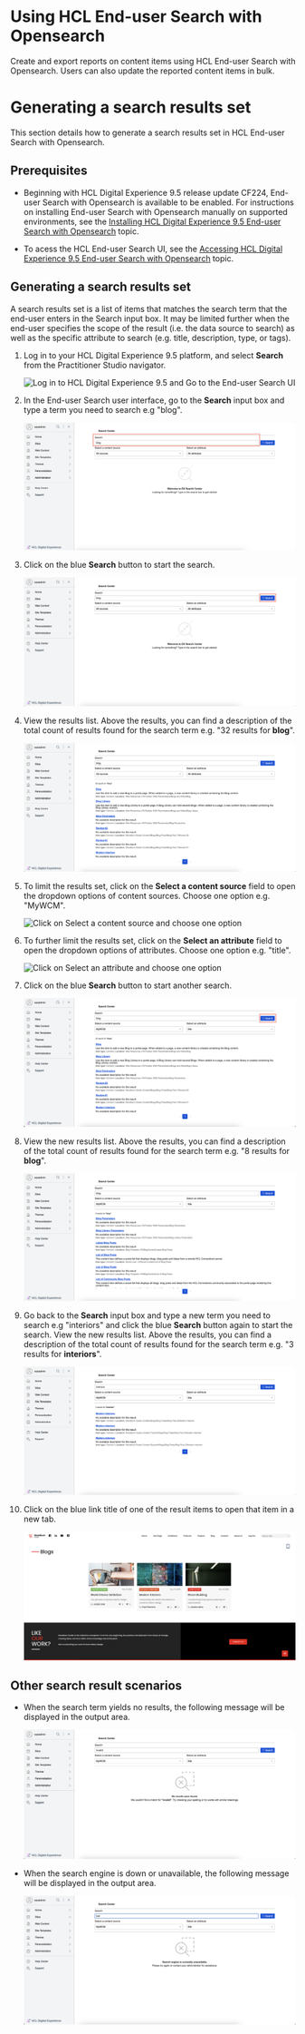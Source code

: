 # Using HCL End-user Search with Opensearch

Create and export reports on content items using HCL End-user Search with Opensearch. Users can also update the reported content items in bulk.

# Generating a search results set

This section details how to generate a search results set in HCL End-user Search with Opensearch.

## Prerequisites

- Beginning with HCL Digital Experience 9.5 release update CF224, End-user Search with Opensearch is available to be enabled. For instructions on installing End-user Search with Opensearch manually on supported environments, see the [Installing HCL Digital Experience 9.5 End-user Search with Opensearch](../installation/index.md) topic.

- To acess the HCL End-user Search UI, see the [Accessing HCL Digital Experience 9.5 End-user Search with Opensearch](../access/index.md) topic.

## Generating a search results set

A search results set is a list of items that matches the search term that the end-user enters in the Search input box. It may be limited further when the end-user specifies the scope of the result (i.e. the data source to search) as well as the specific attribute to search (e.g. title, description, type, or tags).

1.  Log in to your HCL Digital Experience 9.5 platform, and select **Search** from the Practitioner Studio navigator.

    ![](../../../assets/HCL_DX_95_Practitioner_Studio_interface.png "Log in to HCL Digital Experience 9.5 and Go to the End-user Search UI")

2.  In the End-user Search user interface, go to the **Search** input box and type a term you need to search e.g "blog".

    ![](../../../assets/HCL_Search_01_Input_Query.png "Input a search term in the Search input box")

3.  Click on the blue **Search** button to start the search.

    ![](../../../assets/HCL_Search_02_Button_Trigger.png "Click on the blue Search button")

4.  View the results list. Above the results, you can find a description of the total count of results found for the search term e.g. "32 results for **blog**".

    ![](../../../assets/HCL_Search_03_Results_Set_Initial.png "View the search results and note the count of results found")

5.  To limit the results set, click on the **Select a content source** field to open the dropdown options of content sources. Choose one option e.g. "MyWCM".

    ![](../../../assets/HCL_Search__04_Input_Scope.png "Click on Select a content source and choose one option")

6.  To further limit the results set, click on the **Select an attribute** field to open the dropdown options of attributes. Choose one option e.g. "title".

    ![](../../../assets/HCL_Search__05_Input_Type.png "Click on Select an attribute and choose one option")

7.  Click on the blue **Search** button to start another search.

    ![](../../../assets/HCL_Search_06_Button_Trigger.png "Click on Search button to start another search")

8.  View the new results list. Above the results, you can find a description of the total count of results found for the search term e.g. "8 results for **blog**".

    ![](../../../assets/HCL_Search_07_Results_Set_Filtered.png "View the filtered down search results and note the count of results found")

9.  Go back to the **Search** input box and type a new term you need to search e.g "interiors" and click the blue **Search** button again to start the search. View the new results list. Above the results, you can find a description of the total count of results found for the search term e.g. "3 results for **interiors**".

    ![](../../../assets/HCL_Search_08_Input_Query_Change.png "Change the search term in the Search input box")

9.  Click on the blue link title of one of the result items to open that item in a new tab.

    ![](../../../assets/HCL_Search_09_Open_Result_Item.png "Click on one of the result items to open it in a new tab")

## Other search result scenarios

- When the search term yields no results, the following message will be displayed in the output area.
    
    ![](../../../assets/HCL_Search_10_No_Results_Found.png)

- When the search engine is down or unavailable, the following message will be displayed in the output area.
    
    ![](../../../assets/HCL_Search_11_Search_Engine_Unavailable.png)